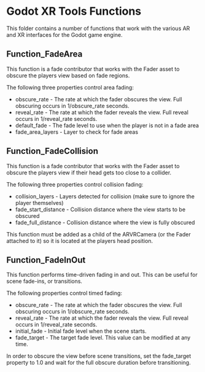 # Godot XR Tools Functions
This folder contains a number of functions that work with the various AR and XR interfaces for the Godot game engine.

## Function_FadeArea
This function is a fade contributor that works with the Fader asset to obscure the players view based on fade regions.

The following three properties control area fading:
- obscure_rate - The rate at which the fader obscures the view. Full obscuring occurs in 1/obscure_rate seconds.
- reveal_rate - The rate at which the fader reveals the view. Full reveal occurs in 1/reveal_rate seconds.
- default_fade - The fade level to use when the player is not in a fade area
- fade_area_layers - Layer to check for fade areas

## Function_FadeCollision
This function is a fade contributor that works with the Fader asset to obscure the players view if their head gets too close to a collider.

The following three properties control collision fading:
- collision_layers - Layers detected for collision (make sure to ignore the player themselves)
- fade_start_distance - Collision distance where the view starts to be obscured
- fade_full_distance - Collision distance where the view is fully obscured

This function must be added as a child of the ARVRCamera (or the Fader attached to it) so it is located at the players head position. 

## Function_FadeInOut
This function performs time-driven fading in and out. This can be useful for scene fade-ins, or transitions.

The following properties control timed fading:
- obscure_rate - The rate at which the fader obscures the view. Full obscuring occurs in 1/obscure_rate seconds.
- reveal_rate - The rate at which the fader reveals the view. Full reveal occurs in 1/reveal_rate seconds.
- initial_fade - Initial fade level when the scene starts.
- fade_target - The target fade level. This value can be modified at any time.

In order to obscure the view before scene transitions, set the fade_target property to 1.0 and wait for the full obscure duration before transitioning.